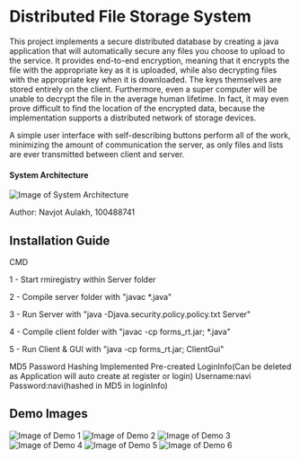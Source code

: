 # Distributed File Storage System

This project implements a secure distributed database by creating a java application that will automatically secure any files you choose to upload to the service. It provides end-to-end encryption, meaning that it encrypts the file with the appropriate key as it is uploaded, while also decrypting files with the appropriate key when it is downloaded. The keys themselves are stored entirely on the client. Furthermore, even a super computer will be unable to decrypt the file in the average human lifetime. In fact, it may even prove difficult to find the location of the encrypted data, because the implementation supports a distributed network of storage devices. 

A simple user interface with self-describing buttons perform all of the work, minimizing the amount of communication the server, as only files and lists are ever transmitted between client and server.

#### System Architecture

![Image of System Architecture](https://lh3.googleusercontent.com/TdTwUhiX9zc9gI2ku6Rimq9iB8OwrK3JmlEamKF1tWW6WVNik_z4-Uhex3vO4ILACMIZ9kg7DHHJ83mtQA1yRWrR6enbUEiO9CJdsyOeWdfP7zN1A4WBd6A28wgk4dG6b_tnM98N)

Author: Navjot Aulakh, 100488741

## Installation Guide
CMD 
	<p>1 - Start rmiregistry within Server folder
	<p>2 - Compile server folder with "javac *.java" 
	<p>3 - Run Server with "java -Djava.security.policy.policy.txt Server"
	<p>4 - Compile client folder with "javac -cp forms_rt.jar; *.java"
	<p>5 - Run Client & GUI with "java -cp forms_rt.jar; ClientGui"
	
MD5 Password Hashing Implemented
Pre-created LoginInfo(Can be deleted as Application will auto create at register or login)  Username:navi Password:navi(hashed in MD5 in loginInfo)

## Demo Images
![Image of Demo 1](https://lh4.googleusercontent.com/jEBY-NJp4gYs6-kWZxXPhb_mlUXV26Hmx1d80zglstyg95cXbLuTowVoeBiLwJ4z8racu4AklWSIv-Oz8mF4n4enKfJd8m06rcR6xCtA)
![Image of Demo 2](https://lh6.googleusercontent.com/-pCPuhToSfMAAsAaMa7BeZg1P0NQnP6zeXyq5PK0jzM2ifX8YXABtVeikJpGYmIiqT_JE3Z-Ys1P-Ectpv_3vzqER9izz5AMhnYQT46F)
![Image of Demo 3](https://lh5.googleusercontent.com/VZXPq9cMHiDdlDDR1uZjBRhCLAHOtKon4Kp1x076632exQz98TNvEt7jbTOPNTSjnBKH5BE3_96lmSCFw2QuRIpFf3KyIQX0fFwBjDmJ)
![Image of Demo 4](https://lh5.googleusercontent.com/ceqPosVOrHymAyWXbmITaKF2ip6DsSGv3yuvp25n2Xu7T8DUJcvrja0gj9SBVmulS403cslHQ-V_jS1PUm1atIT-59EY9Hkr1bfZxOpj)
![Image of Demo 5](https://lh3.googleusercontent.com/FlUt-495mgUlv75rqxP3dOQt3PX5RcFrBiISZEtQLVxq7zlONo43bn6ak_b2SOXhvvSlR5Un7Icec2JRr7E_8kMYuCeubqSMG4JuodeP)
![Image of Demo 6](https://lh3.googleusercontent.com/pUChg5C9eURIPrlmVYK-jfgk12_jbx9wzObMaz0I33CMgAbxsTF357s0m3kKvBxwQdsAKt-miquslA8PD-iyw8BhQWJ_1nGSBIPgxwQ7bl96ZMy6LIzk6AnlEGmTCK_2WT-jjH9S)
